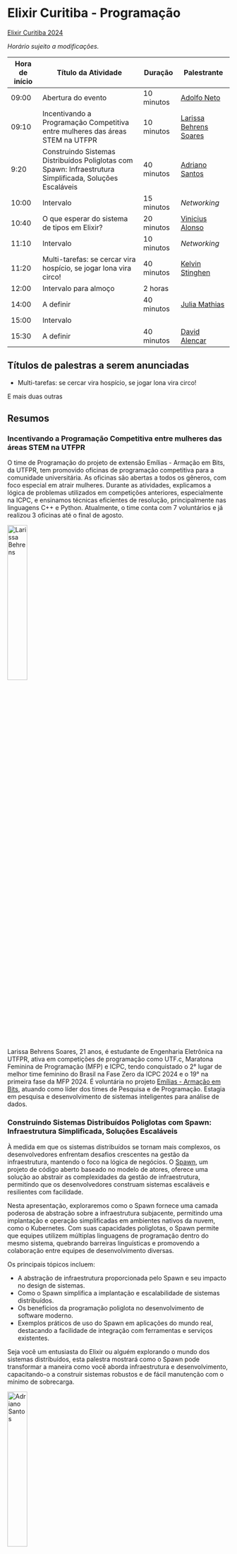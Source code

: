 # Elixir Curitiba - Programação

[Elixir Curitiba 2024](https://elixircuritiba.github.io/)

_Horário sujeito a modificações._

| Hora de início  | Título da Atividade | Duração | Palestrante |  
| ------------- | ------------- | ------------- | ------------- |
| 09:00 | Abertura do evento | 10 minutos | [Adolfo Neto](https://adolfont.github.io/) |
| 09:10 | Incentivando a Programação Competitiva entre mulheres das áreas STEM na UTFPR | 10 minutos | [Larissa Behrens Soares](https://www.linkedin.com/in/larissa-behrens-soares) |
| 9:20 | Construindo Sistemas Distribuídos Poliglotas com Spawn: Infraestrutura Simplificada, Soluções Escaláveis |  40 minutos | [Adriano Santos](https://open.spotify.com/episode/6bXRBla7qIrqAuQGhDEXLR) |
| 10:00 | Intervalo | 15 minutos | _Networking_ |
| 10:40 | O que esperar do sistema de tipos em Elixir? | 20 minutos |  [Vinicius Alonso](https://www.linkedin.com/in/davidalencar) |
| 11:10 | Intervalo | 10 minutos | _Networking_ |
| 11:20 | Multi-tarefas: se cercar vira hospício, se jogar lona vira circo! | 40 minutos | [Kelvin Stinghen](https://github.com/kelvinst) |
| 12:00 | Intervalo para almoço | 2 horas | |
| 14:00 | A definir | 40 minutos | [Julia Mathias](https://open.spotify.com/episode/1UJbC2vF0CNR0b7MtUrXwE) |
| 15:00 | Intervalo |||
| 15:30 | A definir | 40 minutos | [David Alencar](https://www.linkedin.com/in/davidalencar) |



## Títulos de palestras a serem anunciadas

- Multi-tarefas: se cercar vira hospício, se jogar lona vira circo!

E mais duas outras

## Resumos

### Incentivando a Programação Competitiva entre mulheres das áreas STEM na UTFPR

O time de Programação do projeto de extensão Emílias - Armação em Bits, da UTFPR, tem promovido oficinas de programação competitiva para a comunidade universitária. As oficinas são abertas a todos os gêneros, com foco especial em atrair mulheres. Durante as atividades, explicamos a lógica de problemas utilizados em competições anteriores, especialmente na ICPC, e ensinamos técnicas eficientes de resolução, principalmente nas linguagens C++ e Python. Atualmente, o time conta com 7 voluntários e já realizou 3 oficinas até o final de agosto.


<img src="images/palestrantes/Larissa_Behrens.jpeg" alt="Larissa Behrens" style="width: 30%;">

Larissa Behrens Soares, 21 anos, é estudante de Engenharia Eletrônica na UTFPR, ativa em competições de programação como UTF.c, Maratona Feminina de Programação (MFP) e ICPC, tendo conquistado o 2° lugar de melhor time feminino do Brasil na Fase Zero da ICPC 2024 e o 19° na primeira fase da MFP 2024. É voluntária no projeto [Emílias - Armação em Bits](https://utfpr.curitiba.br/emilias/), atuando como líder dos times de Pesquisa e de Programação. Estagia em pesquisa e desenvolvimento de sistemas inteligentes para análise de dados.

### Construindo Sistemas Distribuídos Poliglotas com Spawn: Infraestrutura Simplificada, Soluções Escaláveis

À medida em que os sistemas distribuídos se tornam mais complexos, os desenvolvedores enfrentam desafios crescentes na gestão da infraestrutura, mantendo o foco na lógica de negócios. O [Spawn](https://github.com/eigr/spawn), um projeto de código aberto baseado no modelo de atores, oferece uma solução ao abstrair as complexidades da gestão de infraestrutura, permitindo que os desenvolvedores construam sistemas escaláveis e resilientes com facilidade.

Nesta apresentação, exploraremos como o Spawn fornece uma camada poderosa de abstração sobre a infraestrutura subjacente, permitindo uma implantação e operação simplificadas em ambientes nativos da nuvem, como o Kubernetes. Com suas capacidades poliglotas, o Spawn permite que equipes utilizem múltiplas linguagens de programação dentro do mesmo sistema, quebrando barreiras linguísticas e promovendo a colaboração entre equipes de desenvolvimento diversas.

Os principais tópicos incluem:

- A abstração de infraestrutura proporcionada pelo Spawn e seu impacto no design de sistemas.
- Como o Spawn simplifica a implantação e escalabilidade de sistemas distribuídos.
- Os benefícios da programação poliglota no desenvolvimento de software moderno.
- Exemplos práticos de uso do Spawn em aplicações do mundo real, destacando a facilidade de integração com ferramentas e serviços existentes.

Seja você um entusiasta do Elixir ou alguém explorando o mundo dos sistemas distribuídos, esta palestra mostrará como o Spawn pode transformar a maneira como você aborda infraestrutura e desenvolvimento, capacitando-o a construir sistemas robustos e de fácil manutenção com o mínimo de sobrecarga.

<img src="https://avatars.githubusercontent.com/u/342502?v=4" alt="Adriano Santos" style="width: 30%;">

Adriano Santos é desenvolvedor há 23 anos e, ao longo desse período, teve a oportunidade de contribuir para diversos projetos open-source. Ele participou ativamente de iniciativas como Apache Camel e Akka, além de ser um membro importante da comunidade Cloudstate, onde desenvolveu SDKs para várias linguagens. Adriano também contribui para o projeto Elixir gRPC, do qual recentemente se tornou um dos mantenedores.

Desde a publicação do paper *A Berkeley View on Serverless Computing* em 2019, ele vem se dedicando à pesquisa e ao desenvolvimento de projetos de stateful computing e stateful serverless na comunidade Eigr. É co-criador da comunidade Eigr e mantenedor do projeto Spawn, cujo objetivo é simplificar o desenvolvimento de sistemas distribuídos poliglotas. Suas contribuições para a comunidade vão além do código; ele procura sempre compartilhar conhecimento e colaborar em projetos que acredita que possam fazer a diferença.

Links:
- <https://twitter.com/sleipni_r>
- <https://github.com/sleipnir>
- <https://linkedin.com/in/adriano-santos-67367217>



### O que esperar do sistema de tipos em Elixir?

Nessa apresentação vamos entender o sistema de tipos que será adicionado à linguagem de programação Elixir. Entenderemos os motivos que levaram a essa mudança e analisaremos exemplos de código de como tipos em Elixir deverão funcionar no futuro.


<img src="images/palestrantes/Vinicius_Alonso.jpeg" alt="Vinicius Alonso" style="width: 30%;">

Vinicius é Mestrando em Computação Aplicada ([PPGCA UTFPR Curitiba](https://www.utfpr.edu.br/cursos/mestrado-e-doutorado/ppgca-ct)) e Graduado em Tecnologia em Sistemas para a Internet (UTFPR Guarapuava). Tem 10 anos de experiência trabalhando com desenvolvimento de software. Atualmente trabalha como engenheiro de software na empresa Sólides.

- <https://www.linkedin.com/in/viniciusbalonso/>
